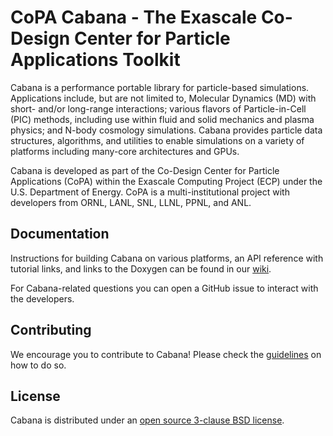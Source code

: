 # CoPA Cabana - The Exascale Co-Design Center for Particle Applications Toolkit

Cabana is a performance portable library for particle-based simulations.
Applications include, but are not limited to, Molecular Dynamics (MD) with
short- and/or long-range interactions; various flavors of Particle-in-Cell
(PIC) methods, including use within fluid and solid mechanics and plasma
physics; and N-body cosmology simulations.
Cabana provides particle data structures, algorithms, and utilities to enable
simulations on a variety of platforms including many-core architectures and
GPUs.

Cabana is developed as part of the Co-Design Center for Particle Applications
(CoPA) within the Exascale Computing Project (ECP) under the U.S. Department
of Energy. CoPA is a multi-institutional project with developers from ORNL,
LANL, SNL, LLNL, PPNL, and ANL.

## Documentation

Instructions for building Cabana on various platforms, an API reference with
tutorial links, and links to the Doxygen can be found in our
[wiki](https://github.com/ECP-copa/Cabana/wiki).

For Cabana-related questions you can open a GitHub issue to interact with the
developers.

## Contributing

We encourage you to contribute to Cabana! Please check the
[guidelines](CONTRIBUTING.md) on how to do so.

## License

Cabana is distributed under an [open source 3-clause BSD license](LICENSE).
